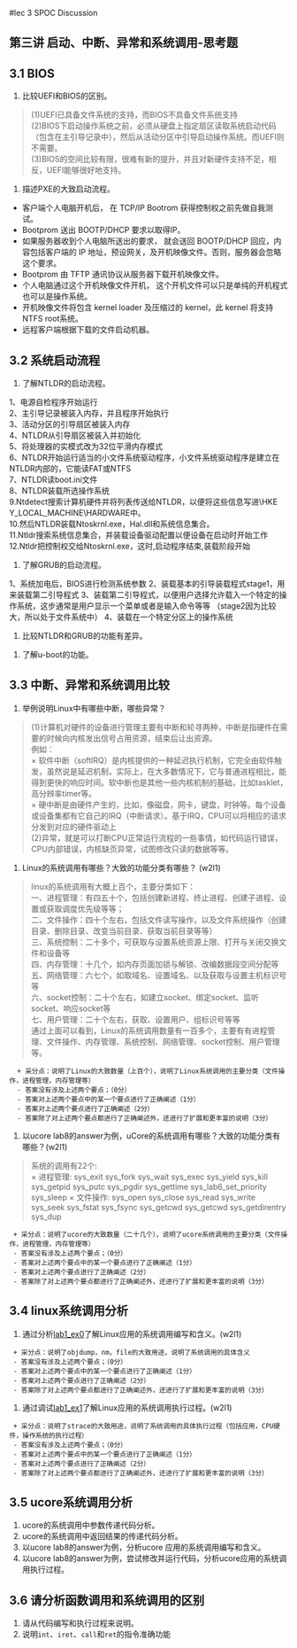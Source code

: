 #lec 3 SPOC Discussion

## 第三讲 启动、中断、异常和系统调用-思考题

## 3.1 BIOS
 1. 比较UEFI和BIOS的区别。<br />

> (1)UEFI已具备文件系统的支持，而BIOS不具备文件系统支持 <br />
  (2)BIOS下启动操作系统之前，必须从硬盘上指定扇区读取系统启动代码（包含在主引导记录中），然后从活动分区中引导启动操作系统。而UEFI则不需要。<br />
  (3)BIOS的空间比较有限，很难有新的提升，并且对新硬件支持不足，相反，UEFI能够很好地支持。<br />
  
 1. 描述PXE的大致启动流程。

> 
* 客户端个人电脑开机后， 在 TCP/IP Bootrom 获得控制权之前先做自我测试。
* Bootprom 送出 BOOTP/DHCP 要求以取得IP。
* 如果服务器收到个人电脑所送出的要求， 就会送回 BOOTP/DHCP 回应，内容包括客户端的 IP 地址，预设网关，及开机映像文件。否则，服务器会忽略这个要求。
* Bootprom 由 TFTP 通讯协议从服务器下载开机映像文件。
* 个人电脑通过这个开机映像文件开机， 这个开机文件可以只是单纯的开机程式也可以是操作系统。
* 开机映像文件将包含 kernel loader 及压缩过的 kernel，此 kernel 将支持NTFS root系统。
* 远程客户端根据下载的文件启动机器。
 

## 3.2 系统启动流程
 1. 了解NTLDR的启动流程。<br />
 
> 
1、电源自检程序开始运行<br />
2、主引导记录被装入内存，并且程序开始执行<br />
3、活动分区的引导扇区被装入内存<br />
4、NTLDR从引导扇区被装入并初始化<br />
5、将处理器的实模式改为32位平滑内存模式<br />
6、NTLDR开始运行适当的小文件系统驱动程序，小文件系统驱动程序是建立在NTLDR内部的，它能读FAT或NTFS<br />
7、NTLDR读boot.ini文件<br />
8、NTLDR装载所选操作系统<br />
9.Ntdetect搜索计算机硬件并将列表传送给NTLDR，以便将这些信息写进\\HKE Y_LOCAL_MACHINE\HARDWARE中。<br />
10.然后NTLDR装载Ntoskrnl.exe，Hal.dll和系统信息集合。<br />
11.Ntldr搜索系统信息集合，并装载设备驱动配置以便设备在启动时开始工作<br />
12.Ntldr把控制权交给Ntoskrnl.exe，这时,启动程序结束,装载阶段开始<br />

 1. 了解GRUB的启动流程。<br />

> 
1、系统加电后，BIOS进行检测系统参数
2、装载基本的引导装载程式stage1，用来装载第二引导程式
3、装载第二引导程式，以便用户选择允许载入一个特定的操作系统，这步通常是用户显示一个菜单或者是输入命令等等
（stage2因为比较大，所以处于文件系统中）
4、装载在一个特定分区上的操作系统

 1. 比较NTLDR和GRUB的功能有差异。<br />

> 

 1. 了解u-boot的功能。
> 

## 3.3 中断、异常和系统调用比较
 1. 举例说明Linux中有哪些中断，哪些异常？
 
> (1)计算机对硬件的设备进行管理主要有中断和轮寻两种，中断是指硬件在需要的时候向内核发出信号占用资源，结束后让出资源。<br />
例如：<br />
× 软件中断（softIRQ）是内核提供的一种延迟执行机制，它完全由软件触发，虽然说是延迟机制，实际上，在大多数情况下，它与普通进程相比，能得到更快的响应时间。软中断也是其他一些内核机制的基础，比如tasklet，高分辨率timer等。<br />
× 硬中断是由硬件产生的，比如，像磁盘，网卡，键盘，时钟等。每个设备或设备集都有它自己的IRQ（中断请求）。基于IRQ，CPU可以将相应的请求分发到对应的硬件驱动上<br />
  (2)异常，就是可以打断CPU正常运行流程的一些事情，如代码运行错误，CPU内部错误，内核缺页异常，试图修改只读的数据等等。<br />

 1. Linux的系统调用有哪些？大致的功能分类有哪些？  (w2l1)

> linux的系统调用有大概上百个，主要分类如下：<br />
一、进程管理：有四五十个，包括创建新进程、终止进程、创建子进程、设置或获取调度优先级等等；<br /> 二、文件操作：四十个左右，包括文件读写操作，以及文件系统操作（创建目录、删除目录、改变当前目录、获取当前目录等等） <br />
三、系统控制：二十多个，可获取与设置系统资源上限、打开与关闭交换文件和设备等 <br /> 四、内存管理：十几个，如内存页面加锁与解锁、改编数据段空间分配等 <br /> 五、网络管理：六七个，如取域名、设置域名、以及获取与设置主机标识号等 <br /> 六、socket控制：二十个左右，如建立socket、绑定socket、监听socket、响应socket等 <br /> 七、用户管理：二十个左右，获取、设置用户、组标识号等等 <br /> 通过上面可以看到，Linux的系统调用数量有一百多个，主要有有进程管理、文件操作、内存管理、系统控制、网络管理、socket控制、用户管理等。

```
  + 采分点：说明了Linux的大致数量（上百个），说明了Linux系统调用的主要分类（文件操作，进程管理，内存管理等）
  - 答案没有涉及上述两个要点；（0分）
  - 答案对上述两个要点中的某一个要点进行了正确阐述（1分）
  - 答案对上述两个要点进行了正确阐述（2分）
  - 答案除了对上述两个要点都进行了正确阐述外，还进行了扩展和更丰富的说明（3分）
 ```
 
 1. 以ucore lab8的answer为例，uCore的系统调用有哪些？大致的功能分类有哪些？(w2l1)
 
> 系统的调用有22个: <br />
× 进程管理: sys_exit sys_fork sys_wait sys_exec sys_yield sys_kill sys_getpid sys_putc sys_pgdir sys_gettime sys_lab6_set_priority sys_sleep 
× 文件操作: sys_open sys_close sys_read sys_write sys_seek sys_fstat sys_fsync sys_getcwd sys_getcwd sys_getdirentry sys_dup 
 ```
  + 采分点：说明了ucore的大致数量（二十几个），说明了ucore系统调用的主要分类（文件操作，进程管理，内存管理等）
  - 答案没有涉及上述两个要点；（0分）
  - 答案对上述两个要点中的某一个要点进行了正确阐述（1分）
  - 答案对上述两个要点进行了正确阐述（2分）
  - 答案除了对上述两个要点都进行了正确阐述外，还进行了扩展和更丰富的说明（3分）
 ```
 
## 3.4 linux系统调用分析
 1. 通过分析[lab1_ex0](https://github.com/chyyuu/ucore_lab/blob/master/related_info/lab1/lab1-ex0.md)了解Linux应用的系统调用编写和含义。(w2l1)
 
> 
 ```
  + 采分点：说明了objdump，nm，file的大致用途，说明了系统调用的具体含义
  - 答案没有涉及上述两个要点；（0分）
  - 答案对上述两个要点中的某一个要点进行了正确阐述（1分）
  - 答案对上述两个要点进行了正确阐述（2分）
  - 答案除了对上述两个要点都进行了正确阐述外，还进行了扩展和更丰富的说明（3分）
 
 ```
 
 1. 通过调试[lab1_ex1](https://github.com/chyyuu/ucore_lab/blob/master/related_info/lab1/lab1-ex1.md)了解Linux应用的系统调用执行过程。(w2l1)
 
> 
 ```
  + 采分点：说明了strace的大致用途，说明了系统调用的具体执行过程（包括应用，CPU硬件，操作系统的执行过程）
  - 答案没有涉及上述两个要点；（0分）
  - 答案对上述两个要点中的某一个要点进行了正确阐述（1分）
  - 答案对上述两个要点进行了正确阐述（2分）
  - 答案除了对上述两个要点都进行了正确阐述外，还进行了扩展和更丰富的说明（3分）
 ```
 
## 3.5 ucore系统调用分析
 1. ucore的系统调用中参数传递代码分析。
 1. ucore的系统调用中返回结果的传递代码分析。
 1. 以ucore lab8的answer为例，分析ucore 应用的系统调用编写和含义。
 1. 以ucore lab8的answer为例，尝试修改并运行代码，分析ucore应用的系统调用执行过程。
 
## 3.6 请分析函数调用和系统调用的区别
 1. 请从代码编写和执行过程来说明。
   1. 说明`int`、`iret`、`call`和`ret`的指令准确功能
 
